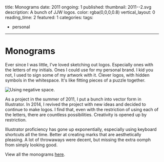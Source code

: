 title: Monograms
date: 2011
ongoing: 1
published:
thumbnail: 2011--2.svg
description: A bunch of JJW logos.
color: rgba(0,0,0,0.8)
vertical_layout: 0
reading_time: 2
featured: 1
categories:
tags:
- personal
---

# Monograms

<!-- <img class="default" src="2014--2.svg" alt="" /> -->

Ever since I was little, I've loved sketching out logos. Especially ones with the letters of my initials. Ones I could use for my personal brand. I kid you not, I used to sign some of my artwork with it. Clever logos, with hidden symbols in the whitespace. It's like fitting pieces of a puzzle together.

<!-- ![](2014--5.svg) -->
<img class="left" src="2014--5.svg" alt="Using negative space." />

As a project in the summer of 2011, I put a bunch into vector form in Illustrator. In 2014, I revived the project with new ideas and decided to continue to make logos. I find that, even with the restriction of using each of the letters, there are countless possibilities. Creativity is opened up by restriction.

<!-- ![](2014--2.svg) -->

Illustrator proficiency has gone up exponentially, especially using keyboard shortcuts all the time. Better at creating marks that are aesthetically pleasing. A lot of throwaways were decent, but missing the extra oomph from simply looking good.

<!-- ![](2015--2.svg) -->

View all the monograms [here](http://monograms.justinjaywang.com).
